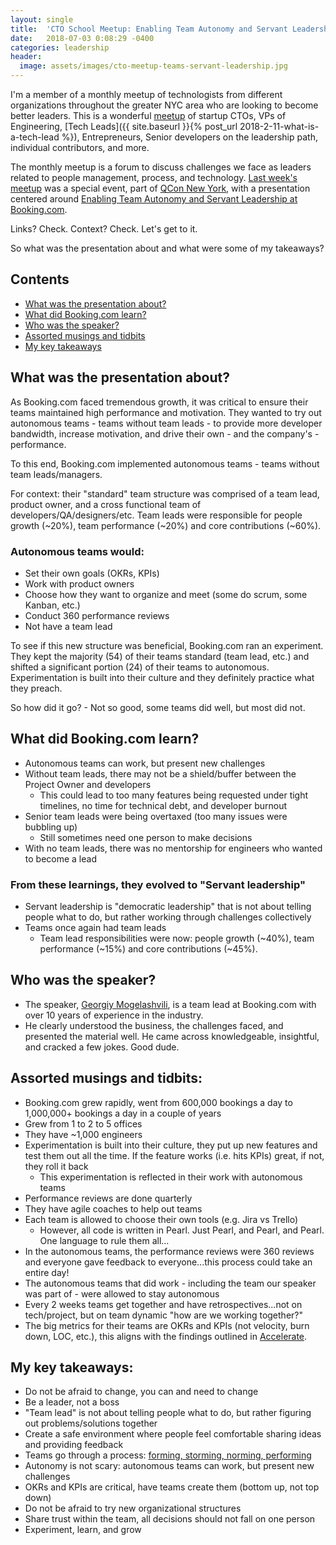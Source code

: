 ```yaml
---
layout: single
title:  'CTO School Meetup: Enabling Team Autonomy and Servant Leadership at Booking.com'
date:   2018-07-03 0:08:29 -0400
categories: leadership
header:
  image: assets/images/cto-meetup-teams-servant-leadership.jpg
---
```


I'm a member of a monthly meetup of technologists from different organizations throughout the greater NYC area who are looking to become better leaders.  This is a wonderful [meetup](https://www.meetup.com/ctoschool/) of startup CTOs, VPs of Engineering, [Tech Leads]({{ site.baseurl }}{% post_url 2018-2-11-what-is-a-tech-lead %}), Entrepreneurs, Senior developers on the leadership path, individual contributors, and more.  

The monthly meetup is a forum to discuss challenges we face as leaders related to people management, process, and technology.  [Last week's meetup](https://www.meetup.com/ctoschool/events/fgqzclyxjbpb/) was a special event, part of [QCon New York](https://qconnewyork.com), with a presentation centered around [Enabling Team Autonomy and Servant Leadership at Booking.com](https://qconnewyork.com/ny2018/presentation/empowered-teams-presentation-0).

Links? Check. Context? Check. Let's get to it.  

So what was the presentation about and what were some of my takeaways?   

## Contents
- [What was the presentation about?](#what-was-the-presentation-about)
- [What did Booking.com learn?](#what-did-bookingcom-learn)
- [Who was the speaker?](#who-was-the-speaker)
- [Assorted musings and tidbits](#assorted-musings-and-tidbits)
- [My key takeaways](#my-key-takeaways)

## What was the presentation about?
As Booking.com faced tremendous growth, it was critical to ensure their teams maintained high performance and motivation. They wanted to try out autonomous teams - teams without team leads - to provide more developer bandwidth, increase motivation, and drive their own - and the company's - performance.

To this end, Booking.com implemented autonomous teams - teams without team leads/managers.

For context: their "standard" team structure was comprised of a team lead, product owner, and a cross functional team of developers/QA/designers/etc. Team leads were responsible for people growth (~20%), team performance (~20%) and core contributions (~60%).

### Autonomous teams would:
- Set their own goals (OKRs, KPIs)
- Work with product owners
- Choose how they want to organize and meet (some do scrum, some Kanban, etc.)
- Conduct 360 performance reviews
- Not have a team lead

To see if this new structure was beneficial, Booking.com ran an experiment.  They kept the majority (54) of their teams standard (team lead, etc.) and shifted a significant portion (24) of their teams to autonomous.  Experimentation is built into their culture and they definitely practice what they preach.  

So how did it go? - Not so good, some teams did well, but most did not.

## What did Booking.com learn?
- Autonomous teams can work, but present new challenges
- Without team leads, there may not be a shield/buffer between the Project Owner and developers
  - This could lead to too many features being requested under tight timelines, no time for technical debt, and developer burnout
- Senior team leads were being overtaxed (too many issues were bubbling up)
  - Still sometimes need one person to make decisions  
- With no team leads, there was no mentorship for engineers who wanted to become a lead

### From these learnings, they evolved to "Servant leadership"
- Servant leadership is "democratic leadership" that is not about telling people what to do, but rather working through challenges collectively
- Teams once again had team leads
  - Team lead responsibilities were now: people growth (~40%), team performance (~15%) and core contributions (~45%).

## Who was the speaker?
- The speaker, [Georgiy Mogelashvili](https://twitter.com/glamcoder), is a team lead at Booking.com with over 10 years of experience in the industry.
- He clearly understood the business, the challenges faced, and presented the material well.  He came across knowledgeable, insightful, and cracked a few jokes.  Good dude.  

## Assorted musings and tidbits:
- Booking.com grew rapidly, went from 600,000 bookings a day to 1,000,000+ bookings a day in a couple of years
- Grew from 1 to 2 to 5 offices
- They have ~1,000 engineers
- Experimentation is built into their culture, they put up new features and test them out all the time. If the feature works (i.e. hits KPIs) great, if not, they roll it back
  - This experimentation is reflected in their work with autonomous teams
- Performance reviews are done quarterly
- They have agile coaches to help out teams
- Each team is allowed to choose their own tools (e.g. Jira vs Trello)
  - However, all code is written in Pearl.  Just Pearl, and Pearl, and Pearl. One language to rule them all...
- In the autonomous teams, the performance reviews were 360 reviews and everyone gave feedback to everyone...this process could take an entire day!
- The autonomous teams that did work - including the team our speaker was part of - were allowed to stay autonomous
- Every 2 weeks teams get together and have retrospectives...not on tech/project, but on team dynamic "how are we working together?"
- The big metrics for their teams are OKRs and KPIs (not velocity, burn down, LOC, etc.), this aligns with the findings outlined in [Accelerate](https://www.amazon.com/Accelerate-Software-Performing-Technology-Organizations/dp/1942788339).

## My key takeaways:
- Do not be afraid to change, you can and need to change
- Be a leader, not a boss
- "Team lead" is not about telling people what to do, but rather figuring out problems/solutions together
- Create a safe environment where people feel comfortable sharing ideas and providing feedback
- Teams go through a process: [forming, storming, norming, performing](https://www.mindtools.com/pages/article/newLDR_86.htm)
- Autonomy is not scary: autonomous teams can work, but present new challenges
- OKRs and KPIs are critical, have teams create them (bottom up, not top down)
- Do not be afraid to try new organizational structures
- Share trust within the team, all decisions should not fall on one person
- Experiment, learn, and grow
